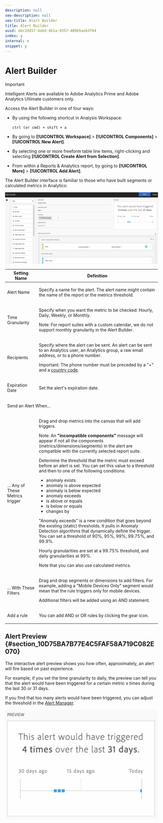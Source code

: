 ```yaml
---
description: null
seo-description: null
seo-title: Alert Builder
title: Alert Builder
uuid: ebc2d457-4abd-4b1a-9357-489b5aeb3f64
index: y
internal: n
snippet: y
---
```


# Alert Builder

>[!IMPORTANT]
>
>Intelligent Alerts are available to Adobe Analytics Prime and Adobe Analytics Ultimate customers only.

Access the Alert Builder in one of four ways:

* By using the following shortcut in Analysis Workspace:

  `ctrl (or cmd) + shift + a` 
* By going to **[!UICONTROL Workspace]** > **[!UICONTROL Components]** > **[!UICONTROL New Alert]**. 
* By selecting one or more freeform table line items, right-clicking and selecting **[!UICONTROL Create Alert from Selection]**. 
* From within a Reports & Analytics report, by going to **[!UICONTROL More]** > **[!UICONTROL Add Alert]**.

The Alert Builder interface is familiar to those who have built segments or calculated metrics in Analytics:

![](assets/alert_builder.png)

<table id="table_FFAA317BB96D4C389650243F71D99BD4"> 
 <thead> 
  <tr> 
   <th colname="col1" class="entry"> Setting Name </th> 
   <th colname="col2" class="entry"> Definition </th> 
  </tr>
 </thead>
 <tbody> 
  <tr> 
   <td colname="col1"> <p>Alert Name </p> </td> 
   <td colname="col2"> <p>Specify a name for the alert. The alert name might contain the name of the report or the metrics threshold. </p> </td> 
  </tr> 
  <tr> 
   <td colname="col1"> <p>Time Granularity </p> </td> 
   <td colname="col2"> <p>Specify when you want the metric to be checked: Hourly, Daily, Weekly, or Monthly. </p> <p>Note:  For report suites with a custom calendar, we do not support monthly granularity in the Alert Builder. </p> </td> 
  </tr> 
  <tr> 
   <td colname="col1"> <p>Recipients </p> </td> 
   <td colname="col2"> <p>Specify where the alert can be sent. An alert can be sent to an Analytics user, an Analytics group, a raw email address, or to a phone number. <p>Important: The phone number must be preceded by a "+" and a <a href="https://countrycode.org/" format="https" scope="external"> country code</a>. </p> </p> </td> 
  </tr> 
  <tr> 
   <td colname="col1"> <p>Expiration Date </p> </td> 
   <td colname="col2"> <p>Set the alert's expiration date. </p> </td> 
  </tr> 
  <tr> 
   <td colspan="2"> <p>Send an Alert When... </p> </td> 
  </tr> 
  <tr> 
   <td colname="col1"> <p>... Any of These Metrics trigger </p> </td> 
   <td colname="col2"> <p>Drag and drop metrics into the canvas that will add triggers. </p> <p>Note: An <b>"incompatible components”</b> message will appear if not all the components (metrics/dimensions/segments) in the alert are compatible with the currently selected report suite. </p> <p>Determine the threshold that the metric must exceed before an alert is set. You can set this value to a threshold and then to one of the following conditions: </p> 
    <ul id="ul_381B5484577E46E293638EB78E7FAF0A"> 
     <li id="li_F76491EF23C54ED5A85F337EB3E85422">anomaly exists </li> 
     <li id="li_FD0F08AA2BFF4675A97CAB5B243FC10F">anomaly is above expected </li> 
     <li id="li_5F0E6AF53A634959B3E7BC2798E1029D">anomaly is below expected </li> 
     <li id="li_87830B91CBEE4ABC9652E235B3A365DD">anomaly exceeds </li> 
     <li id="li_418DB02C35354CAB94995BB6F699D322">is above or equals </li> 
     <li id="li_C39FEDDF90444EEBB99BE0A4A68622A1">is below or equals </li> 
     <li id="li_6A2064BB8D08436DA734024AEDFB76A3">changes by </li> 
    </ul> <p>"Anomaly exceeds" is a new condition that goes beyond the existing (static) thresholds. It pulls in Anomaly Detection algorithms that dynamically define the trigger. You can set a threshold of 90%, 95%, 99%, 99.75%, and 99.9%. </p> <p> Hourly granularities are set at a 99.75% threshold, and daily granularities at 99%. </p> <p>Note that you can also use calculated metrics. </p> </td> 
  </tr> 
  <tr> 
   <td colname="col1"> <p>... With These Filters </p> </td> 
   <td colname="col2"> <p>Drag and drop segments or dimensions to add filters. For example, adding a "Mobile Devices Only" segment would mean that the rule triggers only for mobile devices. </p> <p>Additional filters will be added using an AND statement. </p> </td> 
  </tr> 
  <tr> 
   <td colname="col1"> <p>Add a rule </p> </td> 
   <td colname="col2"> <p>You can add AND or OR rules by clicking the gear icon. </p> </td> 
  </tr> 
 </tbody> 
</table>

## Alert Preview {#section_10D75BA7B77E4C5FAF58A719C082E070}

The interactive alert preview shows you how often, approximately, an alert will fire based on past experience.

For example, if you set the time granularity to daily, the preview can tell you that the alert would have been triggered for a certain metric x times during the last 30 or 31 days.

If you find that too many alerts would have been triggered, you can adjust the threshold in the [Alert Manager](../../../analyze/analysis-workspace/c-intelligent-alerts/alert-manager.md#concept_633AE746900B44D2A7045386B526ED8D).

![](assets/alert_preview.png)

